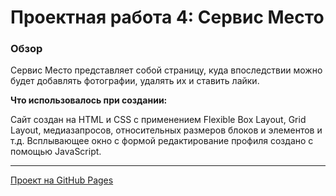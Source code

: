 # Проектная работа 4: Сервис Место


### Обзор

Сервис Место представляет собой страницу, куда впоследствии можно будет добавлять фотографии, удалять их и ставить лайки.

**Что использовалось при создании:**

Сайт создан на HTML и CSS с применением Flexible Box Layout, Grid Layout, медиазапросов, относительных размеров блоков и элементов и т.д.
Всплывающее окно с формой редактирование профиля создано с помощью JavaScript.

---

[Проект на GitHub Pages](https://projectongithub.github.io/mesto/index.html)


